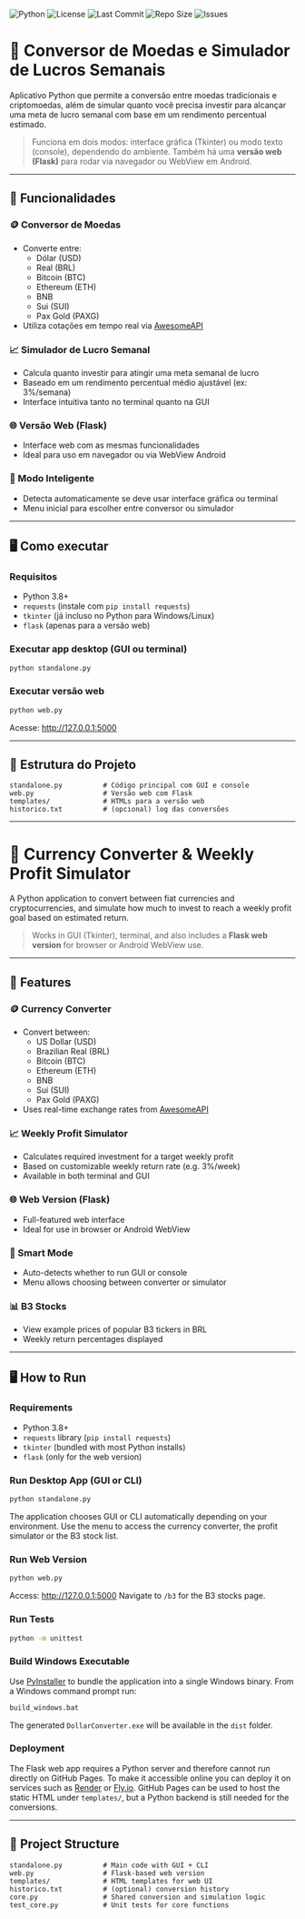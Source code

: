 ![Python](https://img.shields.io/badge/python-3.8%2B-blue?logo=python)
![License](https://img.shields.io/github/license/exadmax/DollarConverter-)
![Last Commit](https://img.shields.io/github/last-commit/exadmax/DollarConverter-)
![Repo Size](https://img.shields.io/github/repo-size/exadmax/DollarConverter-)
![Issues](https://img.shields.io/github/issues/exadmax/DollarConverter-)


# 💱 Conversor de Moedas e Simulador de Lucros Semanais

Aplicativo Python que permite a conversão entre moedas tradicionais e criptomoedas, além de simular quanto você precisa investir para alcançar uma meta de lucro semanal com base em um rendimento percentual estimado.

> Funciona em dois modos: interface gráfica (Tkinter) ou modo texto (console), dependendo do ambiente. Também há uma **versão web (Flask)** para rodar via navegador ou WebView em Android.

---

## 🧩 Funcionalidades

### 🪙 Conversor de Moedas
- Converte entre:
  - Dólar (USD)
  - Real (BRL)
  - Bitcoin (BTC)
  - Ethereum (ETH)
  - BNB
  - Sui (SUI)
  - Pax Gold (PAXG)
- Utiliza cotações em tempo real via [AwesomeAPI](https://docs.awesomeapi.com.br/api-de-moedas)

### 📈 Simulador de Lucro Semanal
- Calcula quanto investir para atingir uma meta semanal de lucro
- Baseado em um rendimento percentual médio ajustável (ex: 3%/semana)
- Interface intuitiva tanto no terminal quanto na GUI

### 🌐 Versão Web (Flask)
- Interface web com as mesmas funcionalidades
- Ideal para uso em navegador ou via WebView Android

### 🧠 Modo Inteligente
- Detecta automaticamente se deve usar interface gráfica ou terminal
- Menu inicial para escolher entre conversor ou simulador

---

## 🖥️ Como executar

### Requisitos
- Python 3.8+
- `requests` (instale com `pip install requests`)
- `tkinter` (já incluso no Python para Windows/Linux)
- `flask` (apenas para a versão web)

### Executar app desktop (GUI ou terminal)
```bash
python standalone.py
```

### Executar versão web
```bash
python web.py
```
Acesse: http://127.0.0.1:5000

---

## 📁 Estrutura do Projeto

```
standalone.py          # Código principal com GUI e console
web.py                 # Versão web com Flask
templates/             # HTMLs para a versão web
historico.txt          # (opcional) log das conversões
```

---

# 💱 Currency Converter & Weekly Profit Simulator

A Python application to convert between fiat currencies and cryptocurrencies, and simulate how much to invest to reach a weekly profit goal based on estimated return.

> Works in GUI (Tkinter), terminal, and also includes a **Flask web version** for browser or Android WebView use.

---

## 🧩 Features

### 🪙 Currency Converter
- Convert between:
  - US Dollar (USD)
  - Brazilian Real (BRL)
  - Bitcoin (BTC)
  - Ethereum (ETH)
  - BNB
  - Sui (SUI)
  - Pax Gold (PAXG)
- Uses real-time exchange rates from [AwesomeAPI](https://docs.awesomeapi.com.br/api-de-moedas)

### 📈 Weekly Profit Simulator
- Calculates required investment for a target weekly profit
- Based on customizable weekly return rate (e.g. 3%/week)
- Available in both terminal and GUI

### 🌐 Web Version (Flask)
- Full-featured web interface
- Ideal for use in browser or Android WebView

### 🧠 Smart Mode
- Auto-detects whether to run GUI or console
- Menu allows choosing between converter or simulator

### 📊 B3 Stocks
- View example prices of popular B3 tickers in BRL
- Weekly return percentages displayed

---

## 🖥️ How to Run

### Requirements
- Python 3.8+
- `requests` library (`pip install requests`)
- `tkinter` (bundled with most Python installs)
- `flask` (only for the web version)

### Run Desktop App (GUI or CLI)
```bash
python standalone.py
```
The application chooses GUI or CLI automatically depending on your environment.
Use the menu to access the currency converter, the profit simulator or the B3 stock list.

### Run Web Version
```bash
python web.py
```
Access: http://127.0.0.1:5000
Navigate to `/b3` for the B3 stocks page.

### Run Tests
```bash
python -m unittest
```

### Build Windows Executable
Use [PyInstaller](https://pyinstaller.org/) to bundle the application into a
single Windows binary. From a Windows command prompt run:
```cmd
build_windows.bat
```
The generated `DollarConverter.exe` will be available in the `dist` folder.

### Deployment
The Flask web app requires a Python server and therefore cannot run directly on
GitHub Pages. To make it accessible online you can deploy it on services such as
[Render](https://render.com/) or [Fly.io](https://fly.io/). GitHub Pages can be
used to host the static HTML under `templates/`, but a Python backend is still
needed for the conversions.

---

## 📁 Project Structure

```
standalone.py          # Main code with GUI + CLI
web.py                 # Flask-based web version
templates/             # HTML templates for web UI
historico.txt          # (optional) conversion history
core.py                # Shared conversion and simulation logic
test_core.py           # Unit tests for core functions
```

